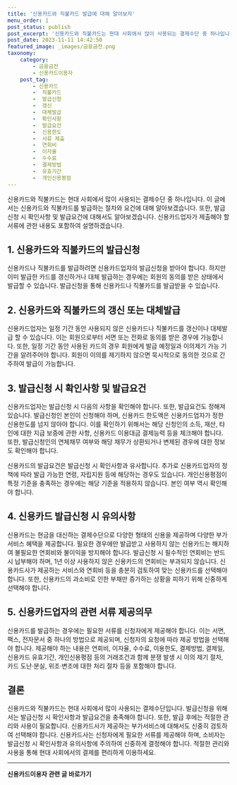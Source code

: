 ```yaml
---
title: '신용카드와 직불카드 발급에 대해 알아보자'
menu_order: 1
post_status: publish
post_excerpt: '신용카드와 직불카드는 현대 사회에서 많이 사용되는 결제수단 중 하나입니다. 이 글에서는 신용카드와 직불카드를 발급하는 절차와 요건에 대해 알아보겠습니다. 또한, 발급신청 시 확인사항 및 발급요건에 대해서도 알아보겠습니다. 신용카드업자가 제출해야 할 서류에 관한 내용도 포함하여 설명하겠습니다.'
post_date: 2023-11-11 14:42:50
featured_image: _images/금융금전.png
taxonomy:
    category:
        - 금융금전
        - 신용카드이용자
    post_tag:
        - 신용카드
        -  직불카드
        -  발급신청
        -  갱신
        -  대체발급
        -  확인사항
        -  발급요건
        -  신용한도
        -  서류 제출
        -  연회비
        -  이자율
        -  수수료
        -  결제방법
        -  유효기간
        -  개인신용평점
---
```



신용카드와 직불카드는 현대 사회에서 많이 사용되는 결제수단 중 하나입니다. 이 글에서는 신용카드와 직불카드를 발급하는 절차와 요건에 대해 알아보겠습니다. 또한, 발급신청 시 확인사항 및 발급요건에 대해서도 알아보겠습니다. 신용카드업자가 제출해야 할 서류에 관한 내용도 포함하여 설명하겠습니다.

## 1. 신용카드와 직불카드의 발급신청

신용카드나 직불카드를 발급하려면 신용카드업자의 발급신청을 받아야 합니다. 하지만 이미 발급한 카드를 갱신하거나 대체 발급하는 경우에는 회원의 동의를 받은 상태에서 발급할 수 있습니다. 발급신청을 통해 신용카드나 직불카드를 발급받을 수 있습니다.

## 2. 신용카드와 직불카드의 갱신 또는 대체발급

신용카드업자는 일정 기간 동안 사용되지 않은 신용카드나 직불카드를 갱신이나 대체발급 할 수 있습니다. 이는 회원으로부터 서면 또는 전화로 동의를 받은 경우에 가능합니다. 또한, 일정 기간 동안 사용된 카드의 경우 회원에게 발급 예정일과 이의제기 가능 기간을 알려주어야 합니다. 회원이 이의를 제기하지 않으면 묵시적으로 동의한 것으로 간주하여 발급이 가능합니다.

## 3. 발급신청 시 확인사항 및 발급요건

신용카드업자는 발급신청 시 다음의 사항을 확인해야 합니다. 또한, 발급요건도 정해져 있습니다. 발급신청인 본인이 신청해야 하며, 신용카드 한도액은 신용카드업자가 정한 신용한도를 넘지 않아야 합니다. 이를 확인하기 위해서는 해당 신청인의 소득, 재산, 타인에 대한 지급 보증에 관한 사항, 신용카드 이용대금 결제능력 등을 체크해야 합니다. 또한, 발급신청인의 연체채무 여부와 해당 채무가 상환되거나 변제된 경우에 대한 정보도 확인해야 합니다.

신용카드의 발급요건은 발급신청 시 확인사항과 유사합니다. 추가로 신용카드업자의 정책에 따라 발급 가능한 연령, 자립지원 등에 해당하는 경우도 있습니다. 개인신용평점이 특정 기준을 충족하는 경우에는 해당 기준을 적용하지 않습니다. 본인 여부 역시 확인해야 합니다.

## 4. 신용카드 발급신청 시 유의사항

신용카드는 현금을 대신하는 결제수단으로 다양한 형태의 신용을 제공하며 다양한 부가서비스 혜택을 제공합니다. 필요한 경우에만 발급받고 사용하지 않는 신용카드는 해지하여 불필요한 연회비와 불이익을 방지해야 합니다. 발급신청 시 필수적인 연회비는 반드시 납부해야 하며, 1년 이상 사용하지 않은 신용카드의 연회비는 부과되지 않습니다. 신용카드사가 제공하는 서비스와 연회비 등을 충분히 검토하여 맞는 신용카드를 선택해야 합니다. 또한, 신용카드의 과소비로 인한 부채만 증가하는 상황을 피하기 위해 신중하게 선택해야 합니다.

## 5. 신용카드업자의 관련 서류 제공의무

신용카드를 발급하는 경우에는 필요한 서류를 신청자에게 제공해야 합니다. 이는 서면, 팩스, 전자문서 중 하나의 방법으로 제공되며, 신청자의 요청에 따라 제공 방법을 선택해야 합니다. 제공해야 하는 내용은 연회비, 이자율, 수수료, 이용한도, 결제방법, 결제일, 신용카드 유효기간, 개인신용평점 등의 거래조건과 함께 분쟁 발생 시 이의 제기 절차, 카드 도난·분실, 위조·변조에 대한 처리 절차 등을 포함해야 합니다.

## 결론

신용카드와 직불카드는 현대 사회에서 많이 사용되는 결제수단입니다. 발급신청을 위해서는 발급신청 시 확인사항과 발급요건을 충족해야 합니다. 또한, 발급 후에는 적절한 관리와 사용이 필요합니다. 신용카드사가 제공하는 부가서비스에 대해서도 신중히 검토하여 선택해야 합니다. 신용카드사는 신청자에게 필요한 서류를 제공해야 하며, 소비자는 발급신청 시 확인사항과 유의사항에 주의하여 신중하게 결정해야 합니다. 적절한 관리와 사용을 통해 현대 사회에서의 결제를 편리하게 이용하세요.
<!-- wp:separator -->
<hr class="wp-block-separator has-alpha-channel-opacity"/>
<!-- /wp:separator -->

<!-- wp:group {"backgroundColor":"base","layout":{"type":"constrained"}} -->
<div class="wp-block-group has-base-background-color has-background"><!-- wp:paragraph {"align":"center","fontSize":"medium"} -->
<p class="has-text-align-center has-large-font-size"><strong>신용카드이용자 관련 글 바로가기</strong></p>
<!-- /wp:paragraph -->


<!-- wp:latest-posts
{"categories":[{"id":15350,"count":19,"description":"","link":"https://uknowlaw.com/category/%ec%8b%a0%ec%9a%a9%ec%b9%b4%eb%93%9c%ec%9d%b4%ec%9a%a9%ec%9e%90/","name":"신용카드이용자","slug":"신용카드이용자","taxonomy":"category","parent":0,"meta":[],"_links":{"self":[{"href":"https://uknowlaw.com/wp-json/wp/v2/categories/15350"}],"collection":[{"href":"https://uknowlaw.com/wp-json/wp/v2/categories"}],"about":[{"href":"https://uknowlaw.com/wp-json/wp/v2/taxonomies/category"}],"wp:post_type":[{"href":"https://uknowlaw.com/wp-json/wp/v2/posts?categories=15350"}],"curies":[{"name":"wp","href":"https://api.w.org/{rel}","templated":true}]}}],"postsToShow":100,"excerptLength":28,"postLayout":"grid","columns":2,"featuredImageAlign":"left","featuredImageSizeSlug":"large","fontSize":"small"} /--></div>
<!-- /wp:group -->